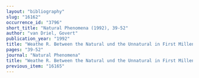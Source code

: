 ```yaml
---
layout: "bibliography"
slug: "16162"
occurrence_id: "3796"
short_title: "Natural Phenomena (1992), 39-52"
author: "van Driel, Govert"
publication_year: "1992"
title: "Weathe R. Between the Natural und the Unnatural in First Millenium Cuneiform Inscriptions"
pages: "39-52"
journal: "Natural Phenomena"
title: "Weathe R. Between the Natural und the Unnatural in First Millenium Cuneiform Inscriptions"
previous_item: "16165"
---
```

